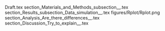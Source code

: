Draft.tex
section_Materials_and_Methods_subsection__.tex
section_Results_subsection_Data_simulation__.tex
figures/Rplot/Rplot.png
section_Analysis_Are_there_differences__.tex
section_Discussion_Try_to_explain__.tex